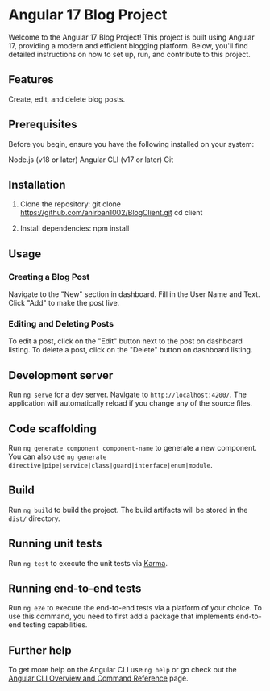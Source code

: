 # Angular 17 Blog Project
Welcome to the Angular 17 Blog Project! This project is built using Angular 17, providing a modern and efficient blogging platform. Below, you'll find detailed instructions on how to set up, run, and contribute to this project.

## Features
Create, edit, and delete blog posts.

## Prerequisites
Before you begin, ensure you have the following installed on your system:

Node.js (v18 or later)
Angular CLI (v17 or later)
Git

## Installation
1. Clone the repository:
   git clone https://github.com/anirban1002/BlogClient.git
   cd client

2. Install dependencies:
   npm install

## Usage
### Creating a Blog Post
Navigate to the "New" section in dashboard.
Fill in the User Name and Text.
Click "Add" to make the post live.

### Editing and Deleting Posts
To edit a post, click on the "Edit" button next to the post on dashboard listing.
To delete a post, click on the "Delete" button on dashboard listing.

## Development server

Run `ng serve` for a dev server. Navigate to `http://localhost:4200/`. The application will automatically reload if you change any of the source files.



## Code scaffolding

Run `ng generate component component-name` to generate a new component. You can also use `ng generate directive|pipe|service|class|guard|interface|enum|module`.

## Build

Run `ng build` to build the project. The build artifacts will be stored in the `dist/` directory.

## Running unit tests

Run `ng test` to execute the unit tests via [Karma](https://karma-runner.github.io).

## Running end-to-end tests

Run `ng e2e` to execute the end-to-end tests via a platform of your choice. To use this command, you need to first add a package that implements end-to-end testing capabilities.

## Further help

To get more help on the Angular CLI use `ng help` or go check out the [Angular CLI Overview and Command Reference](https://angular.io/cli) page.
